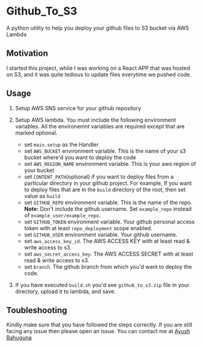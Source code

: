 # Github_To_S3

A python utility to help you deploy your github files to S3 bucket via AWS Lambda

## Motivation

I started this project, while I was working on a React APP that was hosted on S3, and it was quite tedious to update files everytime we pushed code.

## Usage

1. Setup AWS SNS service for your github repository
2. Setup AWS lambda. You must include the following environment variables. All the environemnt variables are required except that are marked optional.
    
    * set `main.setup` as the Handler
    * set `AWS_BUCKET` environment variable. This is the name of your s3 bucket where'd you want to deploy the code
    * set `AWS_REGION_NAME` environment variable. This is your aws region of your bucket
    * set `CONTENT_PATH`(optional) if you want to deploy files from a particular directory in your github project. For example, If you want to deploy files that are in the `build` directory of the root, then set value as `build`
    * set `GITHUB_REPO` environment variable. This is the name of the repo. **Note:** Don't include the github username. Set `example_repo` instead of `example_user/example_repo`.
    * set `GITHUB_TOKEN` environment variable. Your github personal access token with at least `repo_deployment` scope enabled.
    * set `GITHUB_USER` environment variable. Your github username.
    * set `aws_access_key_id`. The AWS ACCESS KEY with at least read & write access to s3.
    * set `aws_secret_access_key`. The AWS ACCESS SECRET with at least read & write access to s3.
    * set `branch`. The github branch from which you'd want to deploy the code.
3. If you have executed `build.sh` you'd see `github_to_s3.zip` file in your directory, upload it to lambda, and save.

## Toubleshooting

Kindly make sure that you have followed the steps correctly. If you are still facing any issue then please open an issue.
You can contact me at [Ayush Bahuguna](mailto:contact@ayushbahuguna.com)
